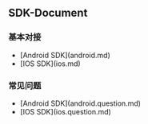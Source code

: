 ## SDK-Document

### 基本对接

* \[Android SDK\]\(android.md\)
* \[IOS SDK\]\(ios.md\)

### 常见问题

* \[Android SDK\]\(android.question.md\)
* \[IOS SDK\]\(ios.question.md\)






